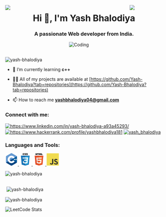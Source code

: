 <img align="left" src="https://user-images.githubusercontent.com/65187002/144930161-2f783401-8d27-4fdf-a2f7-cc0ba32f1f1f.gif" width="21%" style="display:inline;"><img align="right" src="https://user-images.githubusercontent.com/65187002/144930161-2f783401-8d27-4fdf-a2f7-cc0ba32f1f1f.gif" width="21%" style="display:inline;">
<h1 align="center">Hi 👋, I'm Yash Bhalodiya</h1>
<h3 align="center">A passionate Web developer from India.</h3>
<img align="right" alt="Coding" width="300" src="https://user-images.githubusercontent.com/74038190/229223263-cf2e4b07-2615-4f87-9c38-e37600f8381a.gif">
<br><br>
<p align="left"> <img src="https://komarev.com/ghpvc/?username=yash-bhalodiya&label=Profile%20views&color=0e75b6&style=flat" alt="yash-bhalodiya" /> </p>

- 🌱 I’m currently learning **c++**

- 👨‍💻 All of my projects are available at [https://github.com/Yash-Bhalodiya?tab=repositories](https://github.com/Yash-Bhalodiya?tab=repositories)

- 📫 How to reach me **yashbhalodiya04@gmail.com**

<h3 align="left">Connect with me:</h3>
<p align="left">
<a href="https://www.linkedin.com/in/yash-bhalodiya-a93a45293/" target="blank"><img align="center" src="https://raw.githubusercontent.com/rahuldkjain/github-profile-readme-generator/master/src/images/icons/Social/linked-in-alt.svg" alt="https://www.linkedin.com/in/yash-bhalodiya-a93a45293/" height="30" width="40" /></a>
<a href="https://www.hackerrank.com/profile/yashbhalodiya181" target="blank"><img align="center" src="https://raw.githubusercontent.com/rahuldkjain/github-profile-readme-generator/master/src/images/icons/Social/hackerrank.svg" alt="https://www.hackerrank.com/profile/yashbhalodiya181" height="30" width="40" /></a>
<a href="https://www.leetcode.com/yash_bhalodiya" target="blank"><img align="center" src="https://raw.githubusercontent.com/rahuldkjain/github-profile-readme-generator/master/src/images/icons/Social/leet-code.svg" alt="yash_bhalodiya" height="30" width="40" /></a>
</p>

<h3 align="left">Languages and Tools:</h3>
<p align="left"> <a href="https://www.w3schools.com/cpp/" target="_blank" rel="noreferrer"> <img src="https://raw.githubusercontent.com/devicons/devicon/master/icons/cplusplus/cplusplus-original.svg" alt="cplusplus" width="40" height="40"/> </a> <a href="https://www.w3schools.com/css/" target="_blank" rel="noreferrer"> <img src="https://raw.githubusercontent.com/devicons/devicon/master/icons/css3/css3-original-wordmark.svg" alt="css3" width="40" height="40"/> </a> <a href="https://www.w3.org/html/" target="_blank" rel="noreferrer"> <img src="https://raw.githubusercontent.com/devicons/devicon/master/icons/html5/html5-original-wordmark.svg" alt="html5" width="40" height="40"/> </a> <a href="https://developer.mozilla.org/en-US/docs/Web/JavaScript" target="_blank" rel="noreferrer"> <img src="https://raw.githubusercontent.com/devicons/devicon/master/icons/javascript/javascript-original.svg" alt="javascript" width="40" height="40"/> </a> </p>

<p><img align="left" src="https://github-readme-stats.vercel.app/api/top-langs?username=yash-bhalodiya&show_icons=true&locale=en&layout=compact" alt="yash-bhalodiya" /></p>
<br><br>
<p>&nbsp;<img align="center" src="https://github-readme-stats.vercel.app/api?username=yash-bhalodiya&show_icons=true&locale=en" alt="yash-bhalodiya" /></p>

<p><img align="center" src="https://github-readme-streak-stats.herokuapp.com/?user=yash-bhalodiya&" alt="yash-bhalodiya" /></p>

![LeetCode Stats](https://leetcard.jacoblin.cool/yash_bhalodiya?theme=dark&font=Numans&ext=activity)
